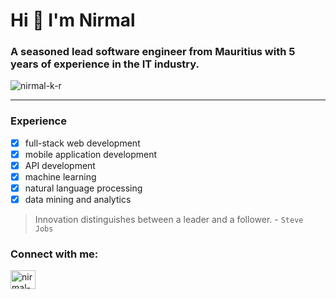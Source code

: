 # Hi 👋 I'm Nirmal

### A seasoned lead software engineer from Mauritius with 5 years of experience in the IT industry.
<p align="left"> <img src="https://komarev.com/ghpvc/?username=nirmal-k-r&label=Profile%20views&color=0e75b6&style=flat" alt="nirmal-k-r" /> </p>

------------ 

### Experience
- [x] full-stack web development 
- [x] mobile application development 
- [x] API development 
- [x] machine learning 
- [x] natural language processing 
- [x] data mining and analytics 

> Innovation distinguishes between a leader and a follower. - `Steve Jobs`

<h3 align="left">Connect with me:</h3>
<p align="left">
<a href="https://linkedin.com/in/nirmal-rampersand" target="blank"><img align="center" src="https://raw.githubusercontent.com/rahuldkjain/github-profile-readme-generator/master/src/images/icons/Social/linked-in-alt.svg" alt="nirmal-rampersand" height="30" width="40" /></a>
</p>
